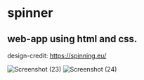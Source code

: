 # spinner 
## web-app using html and css. 
design-credit: https://spinning.eu/

![Screenshot (23)](https://user-images.githubusercontent.com/46995138/55249580-acb44c00-524c-11e9-98cb-72d00fadca32.png)
![Screenshot (24)](https://user-images.githubusercontent.com/46995138/55249559-a32ae400-524c-11e9-87ca-643641f520d7.png)
